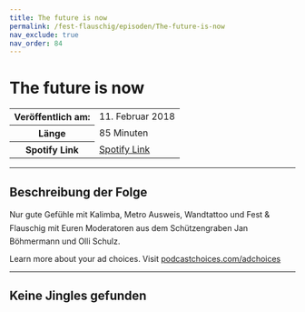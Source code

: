 ```yaml
---
title: The future is now
permalink: /fest-flauschig/episoden/The-future-is-now
nav_exclude: true
nav_order: 84
---
```


# The future is now
<table class="resp-table dcf-table dcf-table-responsive dcf-table-bordered dcf-table-striped dcf-w-100%">
                    <tbody>
                        <tr>
                            <th scope="row">Veröffentlich am:</th>
                            <td data-label="Veröffentlich am:">11. Februar 2018</td>
                        </tr>
                        <tr>
                            <th scope="row">Länge </th>
                            <td data-label="Länge ">85 Minuten</td>
                        </tr><tr>
                                <th scope="row">Spotify Link</th>
                                <td data-label="Spotify Link"><a href="https://open.spotify.com/episode/3Hw7jKbbrGVRSIJYSzQtcG">Spotify Link</a></td>
                            </tr></tbody>
                </table>

***

## Beschreibung der Folge

<div>
Nur gute Gefühle mit Kalimba, Metro Ausweis, Wandtattoo und Fest &amp; Flauschig mit Euren Moderatoren aus dem Schützengraben Jan Böhmermann und Olli Schulz.<p> </p><p>Learn more about your ad choices. Visit <a href="https://podcastchoices.com/adchoices">podcastchoices.com/adchoices</a></p>  
</div>

***

## Keine Jingles gefunden